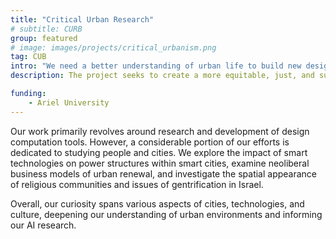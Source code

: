 ```yaml
--- 
title: "Critical Urban Research"
# subtitle: CURB
group: featured
# image: images/projects/critical_urbanism.png
tag: CUB
intro: "We need a better understanding of urban life to build new design tools."
description: The project seeks to create a more equitable, just, and sustainable urban environment by examining the social, economic, and political implications of urban design, urban planning, and smart city policies and engaging the public in dialogue.​

funding:
    - Ariel University
---
```


Our work primarily revolves around research and development of design computation tools. However, a considerable portion of our efforts is dedicated to studying people and cities. We explore the impact of smart technologies on power structures within smart cities, examine neoliberal business models of urban renewal, and investigate the spatial appearance of religious communities and issues of gentrification in Israel.

Overall, our curiosity spans various aspects of cities, technologies, and culture, deepening our understanding of urban environments and informing our AI research.
